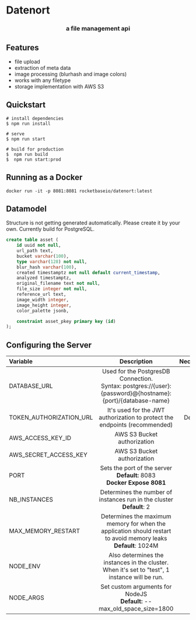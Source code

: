 # Datenort

<h3 align="center">a file management api</h3>

## Features

- file upload
- extraction of meta data
- image processing (blurhash and image colors)
- works with any filetype
- storage implementation with AWS S3

## Quickstart

```batch
# install dependencies
$ npm run install

# serve
$ npm run start

# build for production
$  npm run build
$  npm run start:prod
```

## Running as a Docker

```
docker run -it -p 8081:8081 rocketbaseio/datenort:latest
```

## Datamodel

Structure is not getting generated automatically. Please create it by your own. Currently build for PostgreSQL.

```sql
create table asset (
    id uuid not null,
    url_path text,
    bucket varchar(100),
    type varchar(128) not null,
    blur_hash varchar(100),
    created timestamptz not null default current_timestamp,
    analyzed timestamptz,
    original_filename text not null,
    file_size integer not null,
    reference_url text,
    image_width integer,
    image_height integer,
    color_palette jsonb,

    constraint asset_pkey primary key (id)
);
```

## Configuring the Server

| Variable                |                                                        Description                                                         | Necessary? |
|:------------------------|:--------------------------------------------------------------------------------------------------------------------------:|:----------:|
| DATABASE_URL            |       Used for the PostgresDB Connection.<br>Syntax: postgres://{user}:{password}@{hostname}:{port}/{database-name}        |    Yes     |
| TOKEN_AUTHORIZATION_URL |                         It's used for the JWT authorization to protect the endpoints (recommended)                         |  Depends   |
| AWS_ACCESS_KEY_ID       |                                                AWS S3 Bucket authorization                                                 |    Yes     |
| AWS_SECRET_ACCESS_KEY   |                                                AWS S3 Bucket authorization                                                 |    Yes     |
| PORT                    |        Sets the port of the server<br/> <strong>Default:</strong> 8083<br/>     <strong>Docker Expose 8081</strong>        |     No     |
| NB_INSTANCES            |                        Determines the number of instances run in the cluster<br/><b>Default</b>: 2                         |     No     |
| MAX_MEMORY_RESTART      | Determines the maximum memory for when the application should restart to avoid memory leaks     <br/><b>Default</b>: 1024M |            |
| NODE_ENV                |               Also determines the instances in the cluster. When it's set to "test", 1 instance will be run.               |     No     |
| NODE_ARGS               |           Set custom arguments for NodeJS              <br/><strong>Default:</strong> --max_old_space_size=1800            |     No     |
